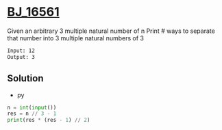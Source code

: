# [BJ_16561](https://acmicpc.net/problem/16561)

Given an arbitrary 3 multiple natural number of n
Print # ways to separate that number into 3 multiple natural numbers of 3

```txt
Input: 12
Output: 3
```

## Solution

* py

```py
n = int(input())
res = n // 3 - 1
print(res * (res - 1) // 2)
```
